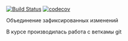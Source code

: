 [![Build Status](https://app.travis-ci.com/stanovov/job4j_threads.svg?branch=master)](https://app.travis-ci.com/stanovov/job4j_threads)
[![codecov](https://codecov.io/gh/stanovov/job4j_threads/branch/master/graph/badge.svg?token=EJRG7N2B3X)](https://codecov.io/gh/stanovov/job4j_threads)

Объединение зафиксированных изменений

В курсе производилась работа с веткамы git